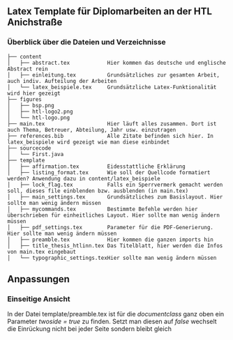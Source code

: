 ## Latex Template für Diplomarbeiten an der HTL Anichstraße

### Überblick über die Dateien und Verzeichnisse
```
├── content
│   ├── abstract.tex            Hier kommen das deutsche und englische Abstract rein
│   ├── einleitung.tex          Grundsätzliches zur gesamten Arbeit, auch indiv. Aufteilung der Arbeiten
│   └── latex_beispiele.tex     Grundsätzliche Latex-Funktionalität wird hier gezeigt 
├── figures
│   ├── bsp.png
│   ├── htl-logo2.png
│   └── htl-logo.png
├── main.tex                    Hier läuft alles zusammen. Dort ist auch Thema, Betreuer, Abteilung, Jahr usw. einzutragen
├── references.bib              Alle Zitate befinden sich hier. In latex_beispiele wird gezeigt wie man diese einbindet
├── sourcecode
│   └── First.java
├── template
│   ├── affirmation.tex         Eidesstattliche Erklärung
│   ├── listing_format.tex      Wie soll der Quellcode formatiert werden? Anwendung dazu in content/latex_beispiele
│   ├── lock_flag.tex           Falls ein Sperrvermerk gemacht werden soll, dieses file einblenden bzw. ausblenden (in main.tex)
│   ├── main_settings.tex       Grundsätzliches zum Basislayout. Hier sollte man wenig ändern müssen
│   ├── mycommands.tex          Bestimmte Befehle werden hier überschrieben für einheitliches Layout. Hier sollte man wenig ändern müssen
│   ├── pdf_settings.tex        Parameter für die PDF-Generierung. Hier sollte man wenig ändern müssen
│   ├── preamble.tex            Hier kommen die ganzen imports hin
│   ├── title_thesis_htlinn.tex Das Titelblatt, hier werden die Infos von main.tex eingebaut
│   └── typographic_settings.texHier sollte man wenig ändern müssen
```
## Anpassungen

### Einseitige Ansicht

In der Datei template/preamble.tex ist für die *documentclass* ganz oben ein Parameter *twoside = true* zu finden. Setzt man diesen auf *false* wechselt die Einrückung nicht bei jeder Seite sondern bleibt gleich  
